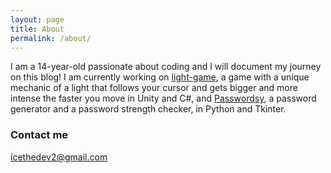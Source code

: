 ```yaml
---
layout: page
title: About
permalink: /about/
---
```


I am a 14-year-old passionate about coding and I will document my journey on this blog!
I am currently working on [light-game](https://github.com/IceTheDev2/light-game), a game with a unique mechanic of a light that follows your cursor and gets bigger and more intense the faster you move in Unity and C#, and [Passwordsy](https://github.com/IceTheDev2/[Passwordsy](https://github.com/IceTheDev2/light-game)), a password generator and a password strength checker, in Python and Tkinter.

### Contact me
[icethedev2@gmail.com](mailto:icethedev2@gmail.com)

